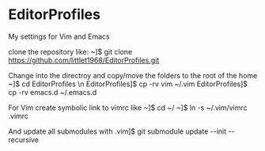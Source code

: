 # EditorProfiles

My settings for Vim and Emacs

clone the repository like:
~]$ git clone https://github.com/littlet1968/EditorProfiles.git

Change into the directroy and copy/move the folders to the root of the home
~]$ cd EditorProfiles \n
EditorProfiles]$ cp -rv vim ~/.vim
EditorProfiles]$ cp -rv emacs.d ~/.emacs.d

For Vim create symbolic link to vimrc like
~]$ cd ~/
~]$ ln -s ~/.vim/vimrc .vimrc 

And update all submodules with
.vim]$ git submodule update --init --recursive



